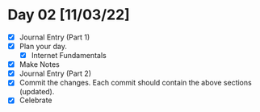 # Day 02 [11/03/22]

- [x] Journal Entry (Part 1)
- [x] Plan your day.
  - [x] Internet Fundamentals
- [x] Make Notes
- [x] Journal Entry (Part 2)
- [x] Commit the changes. Each commit should contain the above sections (updated).
- [x] Celebrate
<!-- [x] to tick -->
